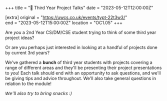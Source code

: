 +++
title = "🎤 Third Year Project Talks"
date = "2023-05-12T12:00:00Z"

[extra]
original = "https://uwcs.co.uk/events/typt-22t3w3/"    
end = "2023-05-12T15:00:00Z"
location = "OC1.05"
+++

Are *you* a 2nd Year CS/DM/CSE student trying to think of some third year project ideas? 

Or are you perhaps just interested in looking at a handful of projects done by current 3rd years?

We've gathered a **bunch** of third year students with projects covering a range of different areas and they'll be presenting their project presentations to *you*! Each talk should end with an opportunity to ask questions, and we'll be giving tips and advice throughout. We'll also take general questions in relation to the module!

*𝘞𝘦'𝘭𝘭 𝘢𝘭𝘴𝘰 𝘵𝘳𝘺 𝘵𝘰 𝘣𝘳𝘪𝘯𝘨 𝘴𝘯𝘢𝘤𝘬𝘴 :)*
